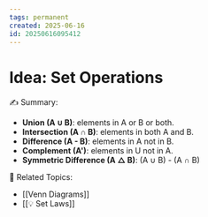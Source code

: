 ```yaml
---
tags: permanent
created: 2025-06-16
id: 20250616095412
---
```


# Idea: Set Operations

✍ Summary:
- **Union (A ∪ B)**: elements in A or B or both.
- **Intersection (A ∩ B)**: elements in both A and B.
- **Difference (A - B)**: elements in A not in B.
- **Complement (A')**: elements in U not in A.
- **Symmetric Difference (A △ B)**: (A ∪ B) - (A ∩ B)

👀 Related Topics:
- [[Venn Diagrams]]
- [[💡 Set Laws]]
